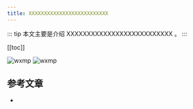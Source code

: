 ```yaml
---
title: XXXXXXXXXXXXXXXXXXXXXXXXXX
---
```


::: tip
本文主要是介绍 XXXXXXXXXXXXXXXXXXXXXXXXXX 。
:::

[[toc]]

<img class= "zoom-custom-imgs" :src="$withBase('/assets/img/framework/netty/intro-1.png')" alt="wxmp">
<img class= "zoom-custom-imgs" :src="$withBase('/assets/img/framework/nio/intro-1.png')" alt="wxmp">


## 参考文章
* 